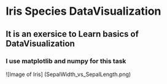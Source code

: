 # Iris Species DataVisualization

## It is an exersice to Learn basics of **DataVisualization**

### I use **matplotlib** and **numpy** for this task
![Image of Iris] (SepalWidth_vs_SepalLength.png)
